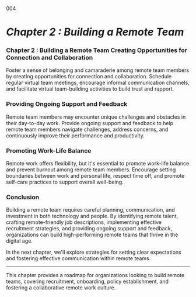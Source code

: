004


# ***Chapter 2 : Building a Remote Team***


 
### **Chapter 2 : Building a Remote Team Creating Opportunities for Connection and Collaboration**

Foster a sense of belonging and camaraderie among remote team members by creating opportunities for connection and collaboration. Schedule regular virtual team meetings, encourage informal communication channels, and facilitate virtual team-building activities to build trust and rapport.

### **Providing Ongoing Support and Feedback**

Remote team members may encounter unique challenges and obstacles in their day-to-day work. Provide ongoing support and feedback to help remote team members navigate challenges, address concerns, and continuously improve their performance and productivity.

### **Promoting Work-Life Balance**

Remote work offers flexibility, but it's essential to promote work-life balance and prevent burnout among remote team members. Encourage setting boundaries between work and personal life, respect time off, and promote self-care practices to support overall well-being.

### **Conclusion**

Building a remote team requires careful planning, communication, and investment in both technology and people. By identifying remote talent, crafting remote-friendly job descriptions, implementing effective recruitment strategies, and providing ongoing support and feedback, organizations can build high-performing remote teams that thrive in the digital age.

In the next chapter, we'll explore strategies for setting clear expectations and fostering effective communication within remote teams.

--- 

This chapter provides a roadmap for organizations looking to build remote teams, covering recruitment, onboarding, policy establishment, and fostering a collaborative remote work culture.

